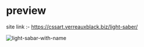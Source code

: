 # preview


site link :- https://cssart.verreauxblack.biz/light-saber/

![light-sabar-with-name](https://user-images.githubusercontent.com/66544966/125450134-d0068ba8-365e-4586-8982-7f389a5e2ba1.gif)

